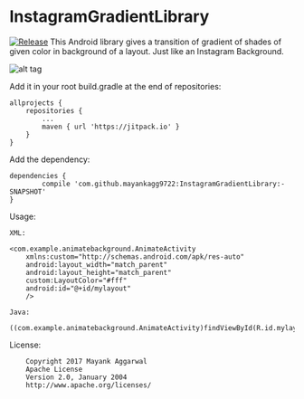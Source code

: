 # InstagramGradientLibrary
[![Release](https://jitpack.io/v/jitpack/maven-simple.svg?style=flat-square)](https://jitpack.io/#jitpack/maven-simple)
This Android library gives a transition of gradient of shades of given color in background of a layout. Just like an Instagram Background.

![alt tag](https://github.com/mayankagg9722/InstagramGradientLibrary/blob/master/InstaGradient.gif)  



Add it in your root build.gradle at the end of repositories:

	allprojects {
		repositories {
			...
			maven { url 'https://jitpack.io' }
		}
	}
  
Add the dependency:
	
	dependencies {
	        compile 'com.github.mayankagg9722:InstagramGradientLibrary:-SNAPSHOT'
	}
	
Usage:

	XML:
	
	<com.example.animatebackground.AnimateActivity
        xmlns:custom="http://schemas.android.com/apk/res-auto"
        android:layout_width="match_parent"
        android:layout_height="match_parent"
        custom:LayoutColor="#fff"
        android:id="@+id/mylayout"
        />
	
	Java:

	((com.example.animatebackground.AnimateActivity)findViewById(R.id.mylayout)).setColor(Color.parseColor("#8057e1"));
  
  License:
          	
		Copyright 2017 Mayank Aggarwal
		Apache License
 		Version 2.0, January 2004
		http://www.apache.org/licenses/

